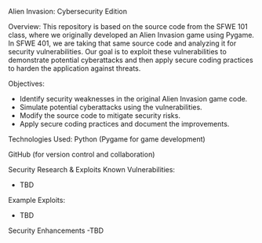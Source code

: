 Alien Invasion: Cybersecurity Edition

Overview:
This repository is based on the source code from the SFWE 101 class, where we originally developed an Alien Invasion game using Pygame. In SFWE 401, we are taking that same source code and analyzing it for security vulnerabilities. Our goal is to exploit these vulnerabilities to demonstrate potential cyberattacks and then apply secure coding practices to harden the application against threats.

Objectives:
- Identify security weaknesses in the original Alien Invasion game code.
- Simulate potential cyberattacks using the vulnerabilities.
- Modify the source code to mitigate security risks.
- Apply secure coding practices and document the improvements.

Technologies Used:
Python (Pygame for game development)

GitHub (for version control and collaboration)


Security Research & Exploits
Known Vulnerabilities:
- TBD

Example Exploits:
- TBD

Security Enhancements
-TBD

